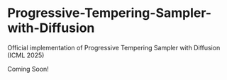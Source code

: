 # Progressive-Tempering-Sampler-with-Diffusion
Official implementation of Progressive Tempering Sampler with Diffusion (ICML 2025)

Coming Soon!
